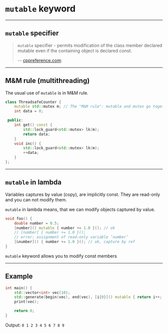 <!-- .slide: data-background="#111111" -->

# `mutable` keyword

___

## `mutable` specifier

> `mutable` specifier - permits modification of the class member declared mutable even if the containing object is declared const.
>
> -- [cppreference.com](https://en.cppreference.com/w/cpp/language/cv):

___

## M&M rule (multithreading)

The usual use of `mutable` is in M&M rule.

```cpp
class ThreadsafeCounter {
    mutable std::mutex m; // The "M&M rule": mutable and mutex go together
    int data = 0;

 public:
    int get() const {
        std::lock_guard<std::mutex> lk(m);
        return data;
    }
    void inc() {
        std::lock_guard<std::mutex> lk(m);
        ++data;
    }
};
```

___

## `mutable` in lambda

Variables captures by value (copy), are implicitly const. They are read-only and you can not modify them.

`mutable` in lambda means, that we can modify objects captured by value.

```cpp
void foo() {
    double number = 0.5;
    [number]() mutable { number += 1.0 }(); // ok
    // [number] { number += 1.0 }();
    // error: assignment of read-only variable ‘number’
    [&number]() { number += 1.0 }(); // ok, capture by ref
}
```

`mutable` keyword allows you to modify const members

___

## Example

```cpp
int main() {
    std::vector<int> vec(10);
    std::generate(begin(vec), end(vec), [i{0}]() mutable { return i++; });
    print(vec);

    return 0;
}
```

Output: `0 1 2 3 4 5 6 7 8 9`
